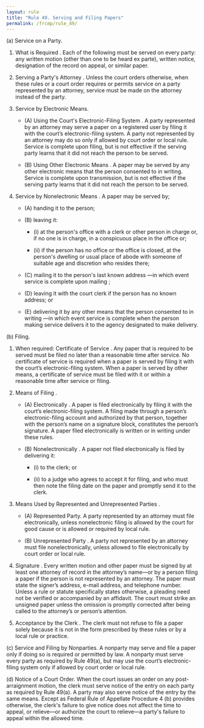 ```yaml
---
layout: rule
title: "Rule 49. Serving and Filing Papers"
permalink: /frcmp/rule_49/
---
```


(a) Service on a Party.


1. What is Required . Each of the following must be served on every party: any written motion (other than one to be heard ex parte), written notice, designation of the record on appeal, or similar paper.


2. Serving a Party's Attorney . Unless the court orders otherwise, when these rules or a court order requires or permits service on a party represented by an attorney, service must be made on the attorney instead of the party.


3. Service by Electronic Means.


    - (A) Using the Court's Electronic-Filing System . A party represented by an attorney may serve a paper on a registered user by filing it with the court’s electronic-filing system. A party not represented by an attorney may do so only if allowed by court order or local rule.  Service is complete upon filing, but is not effective if the serving party learns that it did not reach the person to be served.


    - (B) Using Other Electronic Means . A paper may be served by any other electronic means that the person consented to in writing.  Service is complete upon transmission, but is not effective if the serving party learns that it did not reach the person to be served.


4. Service by Nonelectronic Means . A paper may be served by;


    - (A) handing it to the person;


    - (B) leaving it:


        - (i) at the person's office with a clerk or other person in charge or, if no one is in charge, in a conspicuous place in the office or;


        - (ii) if the person has no office or the office is closed, at the person's dwelling or usual place of abode with someone of suitable age and discretion who resides there;


    - (C) mailing it to the person's last known address —in which event service is complete upon mailing ;


    - (D) leaving it with the court clerk if the person has no known address; or


    - (E) delivering it by any other means that the person consented to in writing —in which event service is complete when the person making service delivers it to the agency designated to make delivery.


(b) Filing.


1. When required: Certificate of Service . Any paper that is required to be served must be filed no later than a reasonable time after service.  No certificate of service is required when a paper is served by filing it with the court’s electronic-filing system.  When a paper is served by other means, a certificate of service must be filed with it or within a reasonable time after service or filing.


2. Means of Filing .


    - (A) Electronically . A paper is filed electronically by filing it with the court’s electronic-filing system.  A filing made through a person’s electronic-filing account and authorized by that person, together with the person’s name on a signature block, constitutes the person’s signature.  A paper filed electronically is written or in writing under these rules.


    - (B) Nonelectronically . A paper not filed electronically is filed by delivering it:


        - (i) to the clerk; or


        - (ii) to a judge who agrees to accept it for filing, and who must then note the filing date on the paper and promptly send it to the clerk.


3. Means Used by Represented and Unrepresented Parties .


    - (A) Represented Party. A party represented by an attorney must file electronically, unless nonelectronic filing is allowed by the court for good cause or is allowed or required by local rule.


    - (B) Unrepresented Party . A party not represented by an attorney must file nonelectronically, unless allowed to file electronically by court order or local rule.


4. Signature . Every written motion and other paper must be signed by at least one attorney of record in the attorney’s name—or by a person filing a paper if the person is not represented by an attorney.  The paper must state the signer’s address, e-mail address, and telephone number. Unless a rule or statute specifically states otherwise, a pleading need not be verified or accompanied by an affidavit.  The court must strike an unsigned paper unless the omission is promptly corrected after being called to the attorney’s or person’s attention.


5. Acceptance by the Clerk . The clerk must not refuse to file a paper solely because it is not in the form prescribed by these rules or by a local rule or practice.


(c) Service and Filing by Nonparties. A nonparty may serve and file a paper only if doing so is required or permitted by law.  A nonparty must serve every party as required by Rule 49(a), but may use the court’s electronic-filing system only if allowed by court order or local rule.


(d) Notice of a Court Order. When the court issues an order on any post-arraignment motion, the clerk must serve notice of the entry on each party as required by Rule 49(a). A party may also serve notice of the entry by the same means. Except as Federal Rule of Appellate Procedure 4 (b) provides otherwise, the clerk's failure to give notice does not affect the time to appeal, or relieve—or authorize the court to relieve—a party's failure to appeal within the allowed time.
